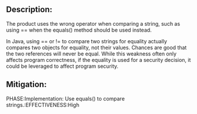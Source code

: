 ## Description:

The product uses the wrong operator when comparing a string, such as using == when the equals() method should be used instead.

In Java, using == or != to compare two strings for equality actually compares two objects for equality, not their values. Chances are good that the two references will never be equal. While this weakness often only affects program correctness, if the equality is used for a security decision, it could be leveraged to affect program security.

## Mitigation:


PHASE:Implementation:
Use equals() to compare strings.:EFFECTIVENESS:High

